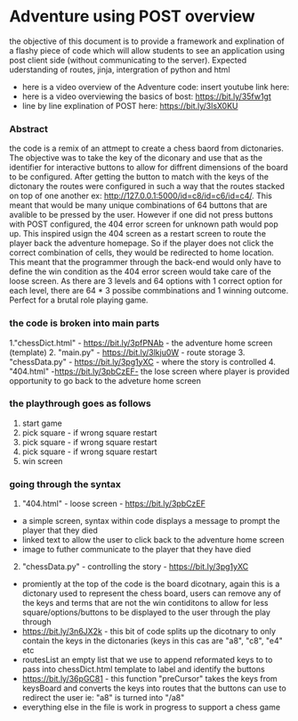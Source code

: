 # Adventure using POST overview

the objective of this document is to provide a framework and explination of a flashy piece of code which will allow students to see an application using post client side (without communicating to the server). Expected uderstanding of routes, jinja, intergration of python and html

* here is a video overview of the Adventure code: insert youtube link here: 
* here is a video overviewing the basics of bost: https://bit.ly/35fw1gt
* line by line explination of POST here: https://bit.ly/3lsX0KU

### Abstract
the code is a remix of an attmept to create a chess baord from dictonaries. The objective was to take the key of the diconary and use that as the identifier for interactive buttons to allow for diffrent dimensions of the board to be configured. After getting the button to match with the keys of the dictonary the routes were configured in such a way that the routes stacked on top of one another ex: http://127.0.0.1:5000/id=c8/id=c6/id=c4/. This meant that would be many unique combinations of 64 buttons that are avalible to be pressed by the user. However if one did not press buttons with POST configured, the 404 error screen for unknown path would pop up. This inspired usign the 404 screen as a restart screen to route the player back the adventure homepage. So if the player does not click the correct combination of cells, they would be redirected to home location. This meant that the programmer through the back-end would only have to define the win condition as the 404 error screen would take care of the loose screen. As there are 3 levels and 64 options with 1 correct option for each level, there are 64 * 3 possibe commbinations and 1 winning outcome. Perfect for a brutal role playing game. 

### the code is broken into main parts
1."chessDict.html" - https://bit.ly/3pfPNAb - the adventure home screen (template) 
2. "main.py" - https://bit.ly/3lkju0W - route storage
3. "chessData.py" - https://bit.ly/3pg1yXC - where the story is controlled
4. "404.html" -https://bit.ly/3pbCzEF- the lose screen where player is provided opportunity to go back to the adveture home screen

### the playthrough goes as follows
1. start game
2. pick square - if wrong square restart
3. pick square - if wrong square restart
4. pick square - if wrong square restart
5. win screen

### going through the syntax
1. "404.html" - loose screen -  https://bit.ly/3pbCzEF
* a simple screen, syntax within code displays a message to prompt the player that they died
* linked text to allow the user to click back to the adventure home screen 
* image to futher communicate to the player that they have died

2. "chessData.py" - controlling the story - https://bit.ly/3pg1yXC
* promiently at the top of the code is the board dicotnary, again this is a dictonary used to represent the chess board, users can remove any of the keys and terms that are not the win contiditons to allow for less square/options/buttons to be displayed to the user through the play through 
* https://bit.ly/3n6JX2k - this bit of code splits up the dicotnary to only contain the keys in the dictonaries (keys in this cas are "a8", "c8", "e4" etc
* routesList an empty list that we use to append reformated keys to to pass into chessDict.html template to label and identify the buttons
* https://bit.ly/36pGC81 - this function "preCursor" takes the keys from keysBoard and converts the keys into routes that the buttons can use to redirect the user ie: "a8" is turned into "/a8"
* everything else in the file is work in progress to support a chess game 



